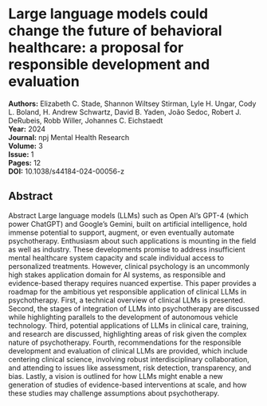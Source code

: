 # Large language models could change the future of behavioral healthcare: a proposal for responsible development and evaluation

**Authors:** Elizabeth C. Stade, Shannon Wiltsey Stirman, Lyle H. Ungar, Cody L. Boland, H. Andrew Schwartz, David B. Yaden, João Sedoc, Robert J. DeRubeis, Robb Willer, Johannes C. Eichstaedt  
**Year:** 2024  
**Journal:** npj Mental Health Research  
**Volume:** 3  
**Issue:** 1  
**Pages:** 12  
**DOI:** 10.1038/s44184-024-00056-z  

## Abstract
Abstract
            Large language models (LLMs) such as Open AI’s GPT-4 (which power ChatGPT) and Google’s Gemini, built on artificial intelligence, hold immense potential to support, augment, or even eventually automate psychotherapy. Enthusiasm about such applications is mounting in the field as well as industry. These developments promise to address insufficient mental healthcare system capacity and scale individual access to personalized treatments. However, clinical psychology is an uncommonly high stakes application domain for AI systems, as responsible and evidence-based therapy requires nuanced expertise. This paper provides a roadmap for the ambitious yet responsible application of clinical LLMs in psychotherapy. First, a technical overview of clinical LLMs is presented. Second, the stages of integration of LLMs into psychotherapy are discussed while highlighting parallels to the development of autonomous vehicle technology. Third, potential applications of LLMs in clinical care, training, and research are discussed, highlighting areas of risk given the complex nature of psychotherapy. Fourth, recommendations for the responsible development and evaluation of clinical LLMs are provided, which include centering clinical science, involving robust interdisciplinary collaboration, and attending to issues like assessment, risk detection, transparency, and bias. Lastly, a vision is outlined for how LLMs might enable a new generation of studies of evidence-based interventions at scale, and how these studies may challenge assumptions about psychotherapy.

